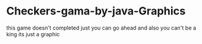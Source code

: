 # Checkers-gama-by-java-Graphics
this game doesn't completed 
just you can go ahead and also you can't be a king its just a graphic 
